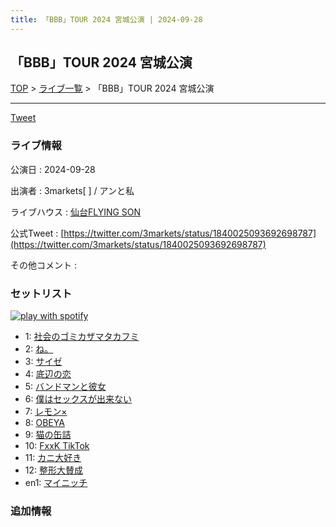 ```yaml
---
title: 「BBB」TOUR 2024 宮城公演 | 2024-09-28
---
```

## 「BBB」TOUR 2024 宮城公演

[TOP](/setlist/) > [ライブ一覧](lives.html) > 「BBB」TOUR 2024 宮城公演

___

<a href="https://twitter.com/share?ref_src=twsrc%5Etfw" data-text="3markets[ ]セットリスト > 「BBB」TOUR 2024 宮城公演" class="twitter-share-button" data-via="3markets" data-hashtags="3markets" data-related="3markets" data-show-count="false">Tweet</a>

### ライブ情報

公演日
:    2024-09-28

出演者
:    3markets[ ] / アンと私

ライブハウス
:    [仙台FLYING SON](livehouse018.html)

公式Tweet
:    [https://twitter.com/3markets/status/1840025093692698787](https://twitter.com/3markets/status/1840025093692698787)

その他コメント
:    

### セットリスト


[![play with spotify](images/spotify-icon.png)](https://open.spotify.com/playlist/1q1ARwa3NC1RoZx5vawoCY)



*  1: [社会のゴミカザマタカフミ](song002.html)
*  2: [ね。](song076.html)
*  3: [サイゼ](song004.html)
*  4: [底辺の恋](song008.html)
*  5: [バンドマンと彼女](song009.html)
*  6: [僕はセックスが出来ない](song006.html)
*  7: [レモン×](song003.html)
*  8: [OBEYA](song021.html)
*  9: [猫の缶詰](song041.html)
*  10: [FxxK TikTok](song082.html)
*  11: [カニ大好き](song079.html)
*  12: [整形大賛成](song005.html)
*  en1: [マイニッチ](song046.html)


### 追加情報






<script async src="https://platform.twitter.com/widgets.js" charset="utf-8"></script>
